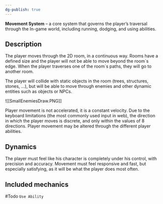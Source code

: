 ```yaml
---
dg-publish: true
---
```

**Movement System** – a core system that governs the player’s traversal through the In-game world, including running, dodging, and using abilities.
## Description
The player moves through the 2D room, in a continuous way. Rooms have a defined size and the player will not be able to move beyond the room´s edge.
When the player traverses one of the room´s paths, they will go to another room.

The player will collide with static objects in the room (trees, structures, stones, ...), but will be able to move through enemies and other dynamic entities such as objects or NPCs.

![[SmallEnemiesDraw.PNG]]

Player movement is not accelerated, it is a constant velocity. Due to the keyboard limitations (the most commonly used input in web), the direction in which the player moves is discrete, and only within the values of 8 directions.
Player movement may be altered through the different player abilities.
## Dynamics 
The player must feel like his character is completely under his control, with precision and accuracy. Movement must feel responsive and fast, but especially satisfying, as it will be what the player does most often.
## Included mechanics
#Todo `Use Ability`